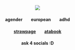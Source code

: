 ### <p align="center"> ![](https://i.imgur.com/DnW92xF.png)
#### <p align="center"> agender　　european　　adhd
#### <p align="center"> [strawpage](https://charismacharge.straw.page)　　[atabook](https://valkyrie.atabook.org)
#### <p align="center">ask 4 socials :D
